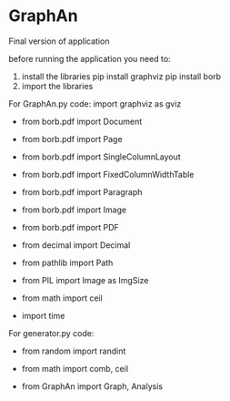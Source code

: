 # GraphAn
Final version of application

before running the application you need to:
1) install the libraries
pip install graphviz
pip install borb
2) import the libraries

For GraphAn.py code:
import graphviz as gviz

- from borb.pdf import Document
- from borb.pdf import Page
- from borb.pdf import SingleColumnLayout
- from borb.pdf import FixedColumnWidthTable
- from borb.pdf import Paragraph
- from borb.pdf import Image
- from borb.pdf import PDF
- from decimal import Decimal
- from pathlib import Path
- from PIL import Image as ImgSize

- from math import ceil
- import time

For generator.py code:
- from random import randint
- from math import comb, ceil

- from GraphAn import Graph, Analysis
